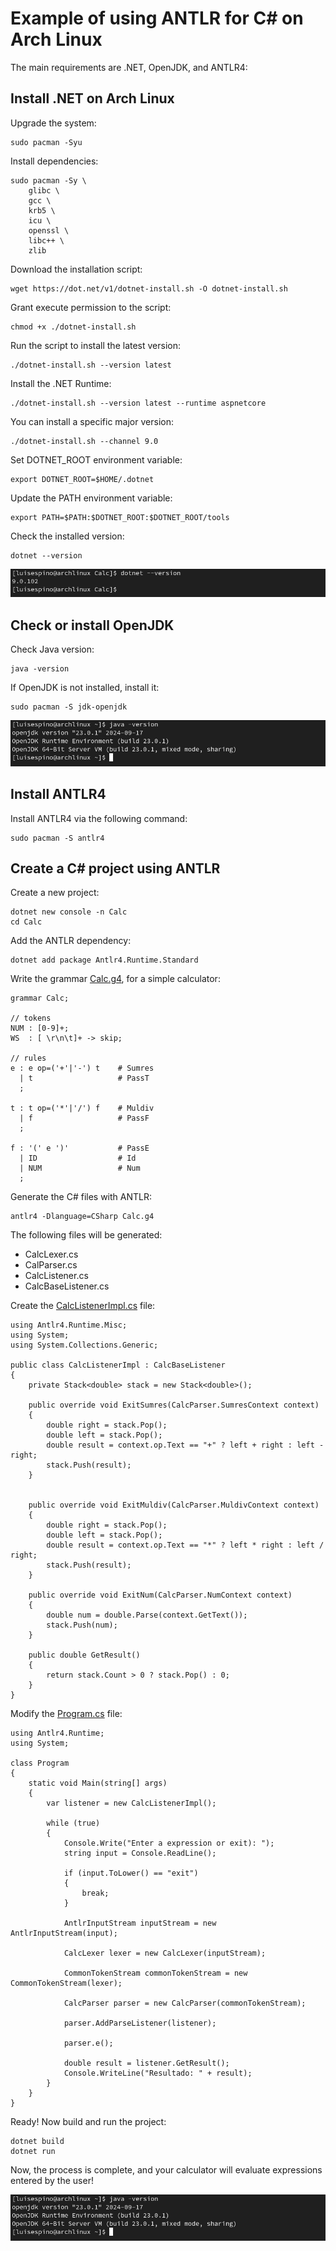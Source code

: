 # Example of using ANTLR for C# on Arch Linux

The main requirements are .NET, OpenJDK, and ANTLR4:

## Install .NET on Arch Linux

Upgrade the system:

```
sudo pacman -Syu
```

Install dependencies:

```
sudo pacman -Sy \
    glibc \
    gcc \
    krb5 \
    icu \
    openssl \
    libc++ \
    zlib
```

Download the installation script:

```
wget https://dot.net/v1/dotnet-install.sh -O dotnet-install.sh
```

Grant execute permission to the script:

```
chmod +x ./dotnet-install.sh
```

Run the script to install the latest version:
```
./dotnet-install.sh --version latest
```

Install the .NET Runtime:
```
./dotnet-install.sh --version latest --runtime aspnetcore
```

You can install a specific major version:
```
./dotnet-install.sh --channel 9.0
```

Set DOTNET_ROOT environment variable:
```
export DOTNET_ROOT=$HOME/.dotnet
```

Update the PATH environment variable:
```
export PATH=$PATH:$DOTNET_ROOT:$DOTNET_ROOT/tools
```

Check the installed version:
```
dotnet --version
```

![Alt text](https://github.com/luisespino/compilers/blob/main/antlr-csharp/01-calc/screen1.png?raw=true "version")

## Check or install OpenJDK


Check Java version:

```
java -version
```

If OpenJDK is not installed, install it:
```
sudo pacman -S jdk-openjdk
```

![Alt text](https://github.com/luisespino/compilers/blob/main/antlr-csharp/01-calc/screen2.png?raw=true "version")


## Install ANTLR4

Install ANTLR4 via the following command:
```
sudo pacman -S antlr4
```
## Create a C# project using ANTLR

Create a new project:
```
dotnet new console -n Calc
cd Calc
```
Add the ANTLR dependency:
```
dotnet add package Antlr4.Runtime.Standard
```
Write the grammar [Calc.g4](https://github.com/luisespino/compilers/blob/main/antlr-csharp/01-calc/Calc.g4), for a simple calculator:
```
grammar Calc;

// tokens
NUM : [0-9]+;
WS  : [ \r\n\t]+ -> skip;

// rules
e : e op=('+'|'-') t    # Sumres
  | t                   # PassT
  ;

t : t op=('*'|'/') f    # Muldiv
  | f                   # PassF
  ;

f : '(' e ')'           # PassE
  | ID                  # Id 
  | NUM                 # Num
  ;

```

Generate the C# files with ANTLR:
```
antlr4 -Dlanguage=CSharp Calc.g4
```

The following files will be generated:
- CalcLexer.cs
- CalParser.cs
- CalcListener.cs
- CalcBaseListener.cs

Create the [CalcListenerImpl.cs](https://github.com/luisespino/compilers/blob/main/antlr-csharp/01-calc/CalcListenerImpl.cs) file:
```
using Antlr4.Runtime.Misc;
using System;
using System.Collections.Generic;

public class CalcListenerImpl : CalcBaseListener
{
    private Stack<double> stack = new Stack<double>();

    public override void ExitSumres(CalcParser.SumresContext context)
    {
        double right = stack.Pop();
        double left = stack.Pop();
        double result = context.op.Text == "+" ? left + right : left - right;
        stack.Push(result);
    }


    public override void ExitMuldiv(CalcParser.MuldivContext context)
    {
        double right = stack.Pop();
        double left = stack.Pop();
        double result = context.op.Text == "*" ? left * right : left / right;
        stack.Push(result);
    }

    public override void ExitNum(CalcParser.NumContext context)
    {
        double num = double.Parse(context.GetText());
        stack.Push(num);
    }

    public double GetResult()
    {
        return stack.Count > 0 ? stack.Pop() : 0;
    }
}
```

Modify the [Program.cs](https://github.com/luisespino/compilers/blob/main/antlr-csharp/01-calc/Program.cs) file:
```
using Antlr4.Runtime;
using System;

class Program
{
    static void Main(string[] args)
    {
        var listener = new CalcListenerImpl();

        while (true)
        {
            Console.Write("Enter a expression or exit): ");
            string input = Console.ReadLine();

            if (input.ToLower() == "exit")
            {
                break;
            }

            AntlrInputStream inputStream = new AntlrInputStream(input);

            CalcLexer lexer = new CalcLexer(inputStream);

            CommonTokenStream commonTokenStream = new CommonTokenStream(lexer);

            CalcParser parser = new CalcParser(commonTokenStream);

            parser.AddParseListener(listener);

            parser.e(); 
            
            double result = listener.GetResult();
            Console.WriteLine("Resultado: " + result);
        }
    }
}
```

Ready! Now build and run the project:
```
dotnet build
dotnet run
````
Now, the process is complete, and your calculator will evaluate expressions entered by the user!

![Alt text](https://github.com/luisespino/compilers/blob/main/antlr-csharp/01-calc/screen2.png?raw=true "version")
